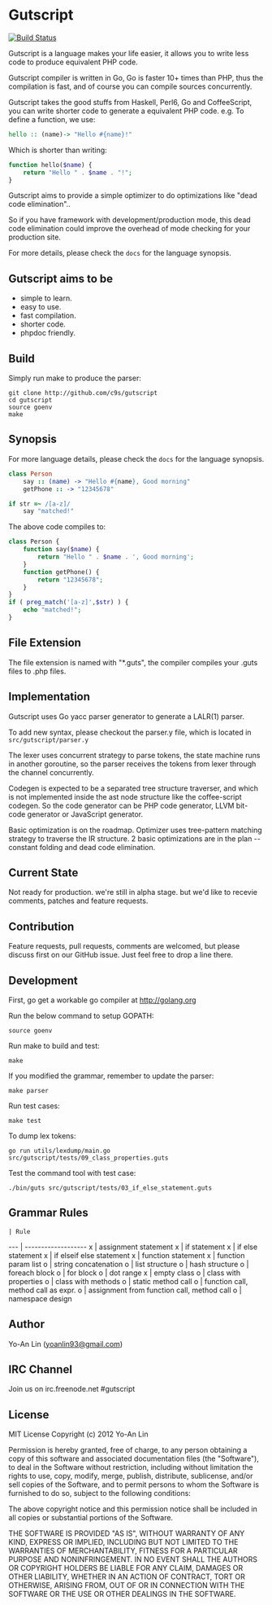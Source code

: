 Gutscript
==================
[![Build Status](https://secure.travis-ci.org/c9s/gutscript.png)](http://travis-ci.org/c9s/gutscript)

Gutscript is a language makes your life easier,
it allows you to write less code to produce equivalent PHP code.

Gutscript compiler is written in Go, Go is faster 10+ times than PHP, thus the
compilation is fast, and of course you can compile sources concurrently.

Gutscript takes the good stuffs from Haskell, Perl6, Go and CoffeeScript, you can write
shorter code to generate a equivalent PHP code. e.g. To define a function, we use:

```hs
hello :: (name)-> "Hello #{name}!"
```

Which is shorter than writing:

```php
function hello($name) {
    return "Hello " . $name . "!";
}
```

Gutscript aims to provide a simple optimizer to do optimizations like "dead
code elimination"..

So if you have framework with development/production mode, this dead code
elimination could improve the overhead of mode checking for your production
site.

For more details, please check the `docs` for the language synopsis.


Gutscript aims to be
---------------------

* simple to learn.
* easy to use.
* fast compilation.
* shorter code.
* phpdoc friendly.


Build
---------
Simply run make to produce the parser:

    git clone http://github.com/c9s/gutscript
    cd gutscript
    source goenv
    make

Synopsis
---------
For more language details, please check the `docs` for the language synopsis.

```coffee
class Person
    say :: (name) -> "Hello #{name}, Good morning"
    getPhone :: -> "12345678"

if str =~ /[a-z]/
    say "matched!"
```
        
The above code compiles to:

```php
class Person {
    function say($name) {
        return "Hello " . $name . ', Good morning';
    }
    function getPhone() {
        return "12345678";
    }
}
if ( preg_match('[a-z]',$str) ) {
    echo "matched!";
}
```

File Extension
--------------------
The file extension is named with "\*.guts", the compiler compiles your .guts
files to .php files.


Implementation
---------------
Gutscript uses Go yacc parser generator to generate a LALR(1) parser. 

To add new syntax, please checkout the parser.y file, which is located in
`src/gutscript/parser.y`

The lexer uses concurrent strategy to parse tokens, the state machine runs in
another goroutine, so the parser receives the tokens from lexer through the
channel concurrently.

Codegen is expected to be a separated tree structure traverser, and 
which is not implemented inside the ast node structure like the
coffee-script codegen. So the code generator can be PHP code generator, LLVM
bit-code generator or JavaScript generator.

Basic optimization is on the roadmap. Optimizer uses tree-pattern matching
strategy to traverse the IR structure. 2 basic optimizations are in the plan --
constant folding and dead code elimination.


Current State
-------------
Not ready for production. we're still in alpha stage. but we'd like to recevie
comments, patches and feature requests.


Contribution
------------------------------
Feature requests, pull requests, comments are welcomed, but please discuss first 
on our GitHub issue. Just feel free to drop a line there.



Development
------------------------------

First, go get a workable go compiler at <http://golang.org>

Run the below command to setup GOPATH:

	source goenv

Run make to build and test:

	make

If you modified the grammar, remember to update the parser:

    make parser

Run test cases:

    make test

To dump lex tokens:

    go run utils/lexdump/main.go src/gutscript/tests/09_class_properties.guts


Test the command tool with test case:

    ./bin/guts src/gutscript/tests/03_if_else_statement.guts


Grammar Rules
-------------

    | Rule                
--- | -------------------
 x  | assignment statement
 x  | if statement
 x  | if else statement
 x  | if elseif else statement
 x  | function statement
 x  | function param list
 o  | string concatenation
 o  | list structure
 o  | hash structure
 o  | foreach block
 o  | for block
 o  | dot range
 x  | empty class
 o  | class with properties
 o  | class with methods
 o  | static method call
 o  | function call, method call as expr.
 o  | assignment from function call, method call
 o  | namespace design



Author
-------------

Yo-An Lin (yoanlin93@gmail.com)


IRC Channel
----------------
Join us on irc.freenode.net #gutscript


License
---------------------
MIT License Copyright (c) 2012 Yo-An Lin

Permission is hereby granted, free of charge, to any person obtaining a copy of this software and associated documentation files (the "Software"), to deal in the Software without restriction, including without limitation the rights to use, copy, modify, merge, publish, distribute, sublicense, and/or sell copies of the Software, and to permit persons to whom the Software is furnished to do so, subject to the following conditions:

The above copyright notice and this permission notice shall be included in all copies or substantial portions of the Software.

THE SOFTWARE IS PROVIDED "AS IS", WITHOUT WARRANTY OF ANY KIND, EXPRESS OR IMPLIED, INCLUDING BUT NOT LIMITED TO THE WARRANTIES OF MERCHANTABILITY, FITNESS FOR A PARTICULAR PURPOSE AND NONINFRINGEMENT. IN NO EVENT SHALL THE AUTHORS OR COPYRIGHT HOLDERS BE LIABLE FOR ANY CLAIM, DAMAGES OR OTHER LIABILITY, WHETHER IN AN ACTION OF CONTRACT, TORT OR OTHERWISE, ARISING FROM, OUT OF OR IN CONNECTION WITH THE SOFTWARE OR THE USE OR OTHER DEALINGS IN THE SOFTWARE.
